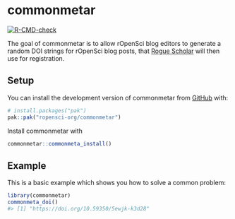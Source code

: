 
<!-- README.md is generated from README.Rmd. Please edit that file -->

# commonmetar

<!-- badges: start -->

[![R-CMD-check](https://github.com/maelle/commonmetar/actions/workflows/R-CMD-check.yaml/badge.svg)](https://github.com/maelle/commonmetar/actions/workflows/R-CMD-check.yaml)
<!-- badges: end -->

The goal of commonmetar is to allow rOpenSci blog editors to generate a
random DOI strings for rOpenSci blog posts, that [Rogue
Scholar](https://rogue-scholar.org/) will then use for registration.

## Setup

You can install the development version of commonmetar from
[GitHub](https://github.com/) with:

``` r
# install.packages("pak")
pak::pak("ropensci-org/commonmetar")
```

Install commonmetar with

``` r
commonmetar::commonmeta_install()
```

## Example

This is a basic example which shows you how to solve a common problem:

``` r
library(commonmetar)
commonmeta_doi()
#> [1] "https://doi.org/10.59350/5ewjk-k3d28"
```
